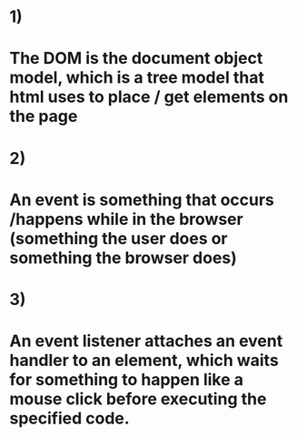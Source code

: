 # 1)
# The DOM is the document object model, which is a tree model that html uses to place / get elements on the page
#
# 2)
# An event is something that occurs /happens while in the browser (something the user does or something the browser does)
#
# 3)
# An event listener attaches an event handler to an element, which waits for something to happen like a mouse click before executing the specified code. 
#
#
